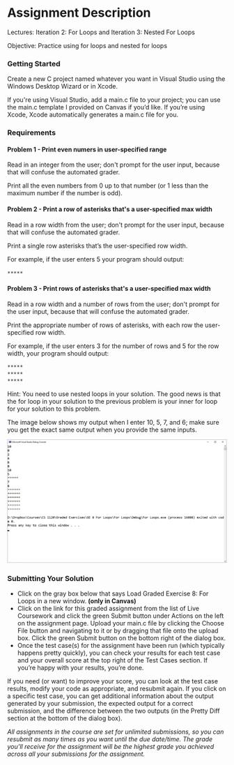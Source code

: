 # Assignment Description

Lectures: Iteration 2: For Loops and Iteration 3: Nested For Loops

Objective: Practice using for loops and nested for loops

### Getting Started

Create a new C project named whatever you want in Visual Studio using the Windows Desktop Wizard or in Xcode.

If you're using Visual Studio, add a main.c file to your project; you can use the main.c template I provided on Canvas if you’d like. If you’re using Xcode, Xcode automatically generates a main.c file for you.

### Requirements

#### Problem 1 - Print even numers in user-specified range

Read in an integer from the user; don't prompt for the user input, because that will confuse the automated grader.

Print all the even numbers from 0 up to that number (or 1 less than the maximum number if the number is odd).

#### Problem 2 - Print a row of asterisks that's a user-specified max width

Read in a row width from the user; don't prompt for the user input, because that will confuse the automated grader.

Print a single row asterisks that’s the user-specified row width.

For example, if the user enters 5 your program should output:

`*****`

#### Problem 3 - Print rows of asterisks that's a user-specified max width

Read in a row width and a number of rows from the user; don't prompt for the user input, because that will confuse the automated grader.

Print the appropriate number of rows of asterisks, with each row the user-specified row width.

For example, if the user enters 3 for the number of rows and 5 for the row width, your program should output:
```
*****
*****
*****
```
Hint: You need to use nested loops in your solution. The good news is that the for loop in your solution to the previous problem is your inner for loop for your solution to this problem.

The image below shows my output when I enter 10, 5, 7, and 6; make sure you get the exact same output when you provide the same inputs.

![imageRef](Graded%20Exercise%208%20Example%20Output.png)


### Submitting Your Solution
- Click on the gray box below that says Load Graded Exercise 8: For Loops in a new window. **(only in Canvas)**
- Click on the link for this graded assignment from the list of Live Coursework and click the green Submit button under Actions on the left on the assignment page. Upload your main.c file by clicking the Choose File button and navigating to it or by dragging that file onto the upload box. Click the green Submit button on the bottom right of the dialog box.
- Once the test case(s) for the assignment have been run (which typically happens pretty quickly), you can check your results for each test case and your overall score at the top right of the Test Cases section. If you’re happy with your results, you’re done.

If you need (or want) to improve your score, you can look at the test case results, modify your code as appropriate, and resubmit again. If you click on a specific test case, you can get additional information about the output generated by your submission, the expected output for a correct submission, and the difference between the two outputs (in the Pretty Diff section at the bottom of the dialog box).

*All assignments in the course are set for unlimited submissions, so you can resubmit as many times as you want until the due date/time. The grade you’ll receive for the assignment will be the highest grade you achieved across all your submissions for the assignment.*
<br>

